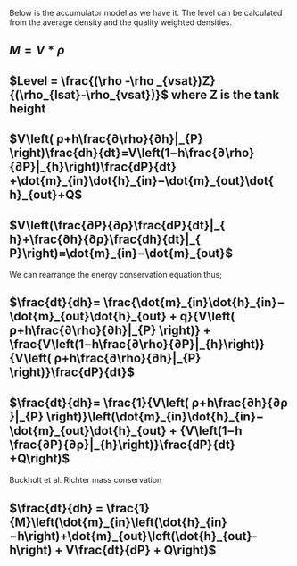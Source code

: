 Below is the accumulator model as we have it. The level can be calculated from the average density and the quality weighted densities.

## $M = V*\rho$

## $Level = \frac{(\rho -\rho _{vsat})Z}{(\rho_{lsat}-\rho_{vsat})}$ where Z is the tank height
## $V\left( ρ+h\frac{∂\rho}{∂h​​​}|_{P} \right)\frac{dh}{dt}​=V\left(1−h​\frac{∂\rho}{∂P}|_{h}​​​\right)\frac{dP}{dt}​+\dot{m}_{in}\dot{h}_{in}​−\dot{m}_{out}\dot{​h}_{out}​+Q$

## $V\left(\frac{∂P}{∂ρ}\frac{​dP}{dt}​|_{ h}+\frac{∂h}{∂ρ}​\frac{dh}{dt}|_{ P}\right)=\dot{m}_{in}​−\dot{m}_{out}​$

We can rearrange the energy conservation equation thus;

## $\frac{dt}{dh}​= \frac{\dot{m}_{in}\dot{h}_{in}​−\dot{m}_{out}\dot{​h}_{out} + q}{V\left( ρ+h\frac{∂\rho}{∂h​​​}|_{P} \right)} + \frac{V\left(1−h​\frac{∂\rho}{∂P}|_{h}​​​\right)}{V\left( ρ+h\frac{∂\rho}{∂h​​​}|_{P} \right)}\frac{dP}{dt}​$


## $\frac{dt}{dh}​= \frac{1}{V\left( ρ+h\frac{∂h}{∂ρ​​​}|_{P} \right)}\left(\dot{m}_{in}\dot{h}_{in}​−\dot{m}_{out}\dot{​h}_{out} + {V\left(1−h​\frac{∂P}{∂ρ}|_{h}​​​\right)}\frac{dP}{dt} +Q\right)​$

Buckholt et al. Richter mass conservation

## $\frac{dt}{dh} ​= \frac{1}{M}\left(\dot{m}_{in}\left(\dot{h}_{in}​−h\right)+\dot{m}_{out}\left(\dot{​h}_{out}-h\right) + V\frac{dt}{dP} + Q\right)$


